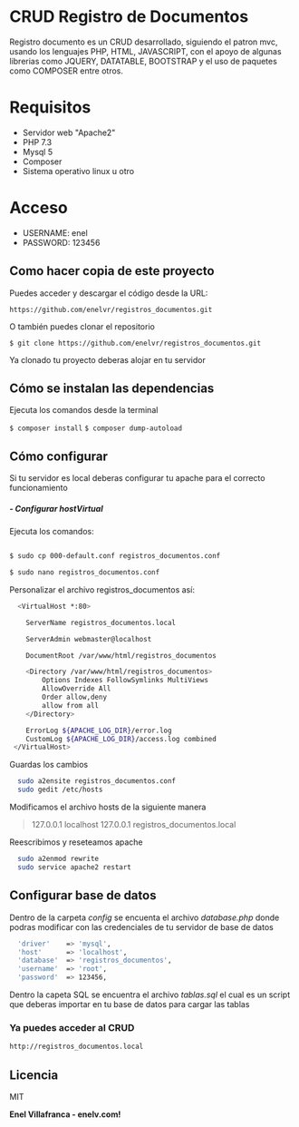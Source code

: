 # CRUD Registro de Documentos

Registro documento es un CRUD desarrollado, siguiendo el patron mvc, usando los lenguajes PHP, HTML, JAVASCRIPT, con el apoyo de algunas librerias como JQUERY, DATATABLE, BOOTSTRAP y el uso de paquetes como COMPOSER entre otros.

# Requisitos

- Servidor web "Apache2"
- PHP 7.3
- Mysql 5
- Composer
- Sistema operativo linux u otro

# Acceso
 - USERNAME: enel
 - PASSWORD: 123456

## Como hacer copia de este proyecto

Puedes acceder y descargar el código desde la URL:

`https://github.com/enelvr/registros_documentos.git`


O también puedes clonar el repositorio

`$ git clone https://github.com/enelvr/registros_documentos.git`

Ya clonado tu proyecto deberas alojar en tu servidor

## Cómo se instalan las dependencias

Ejecuta los comandos desde la terminal

`$ composer install`
`$ composer dump-autoload`

## Cómo configurar

  Si tu servidor es local deberas configurar tu apache para el correcto funcionamiento

##### - Configurar hostVirtual

Ejecuta los comandos:

```sh $ cd /etc/apache2/sites-available/

$ sudo cp 000-default.conf registros_documentos.conf

$ sudo nano registros_documentos.conf

```

Personalizar el archivo registros_documentos así:

```sh
  <VirtualHost *:80>

	ServerName registros_documentos.local

	ServerAdmin webmaster@localhost

	DocumentRoot /var/www/html/registros_documentos

	<Directory /var/www/html/registros_documentos>
		Options Indexes FollowSymlinks MultiViews
		AllowOverride All
		Order allow,deny
		allow from all
	</Directory>

	ErrorLog ${APACHE_LOG_DIR}/error.log
	CustomLog ${APACHE_LOG_DIR}/access.log combined
 </VirtualHost>
```

Guardas los cambios

```sh
  sudo a2ensite registros_documentos.conf
  sudo gedit /etc/hosts
```
Modificamos el archivo hosts de la siguiente manera

>127.0.0.1	localhost
>127.0.0.1	registros_documentos.local

Reescribimos y reseteamos apache

```sh
  sudo a2enmod rewrite
  sudo service apache2 restart
```
## Configurar base de datos

Dentro de la carpeta *config* se encuenta el archivo *database.php* donde podras modificar con las credenciales de tu servidor de base de datos

```sh
  'driver'    => 'mysql',
  'host'      => 'localhost',
  'database'  => 'registros_documentos',
  'username'  => 'root',
  'password'  => 123456,
```

Dentro la capeta SQL se encuentra el archivo *tablas.sql* el cual es un script que deberas importar en tu base de datos para cargar las tablas

### Ya puedes acceder al CRUD
```sh
http://registros_documentos.local
```

## Licencia

MIT

**Enel Villafranca - enelv.com!**
